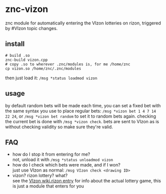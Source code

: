 # znc-vizon
znc module for automatically entering the VIzon lotteries on rizon, triggered by #VIzon topic changes.

## install
```
# build .so
znc-build vizon.cpp
# copy .so to wherever .znc/modules is, for me /home/znc
cp vizon.so /home/znc/.znc/modules
```
then just load it: `/msg *status loadmod vizon`

## usage
by default random bets will be made each time, you can set a fixed bet with the same syntax you use to place regular bets: `/msg *vizon bet 1 4 7 14 22 24`, or `/msg *vizon bet random` to set it to random bets again. checking the current bet is done with `/msg *vizon check`. bets are sent to VIzon as is without checking validity so make sure they're valid.

## FAQ
- how do I stop it from entering for me?\
not, unload it with `/msg *status unloadmod vizon`
- how do I check which bets were made, and if I won?\
just use VIzon as normal: `/msg VIzon check <drawing ID>`
- vizon? rizon lottery? what?\
see the [VIzon wiki.rizon entry](https://wiki.rizon.net/index.php?title=Vizon) for info about the actual lottery game, this is just a module that enters for you

